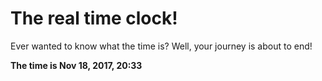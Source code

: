 # The real time clock!

Ever wanted to know what the time is? Well, your journey is about to end!

**The time is Nov 18, 2017, 20:33**